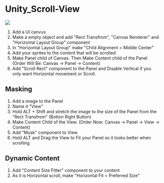 # Unity_Scroll-View

![](Scroll.gif)

1. Add a UI canvus
2. Make a empty object and add "Rect Transfrom", "Canvas Renderer" and "Horizontal Layout Group" component
3. In "Horizontal Layout Group" make "Child Alignment = Middle Center"
4. Add your sprites to the content that will be scrolled
5. Make Panel child of Canvas. Then Make Content child of the Panel (Order Will Be: Canvas -> Panel -> Content)
6. Add "Scroll Rect" component to the Panel and Disable Vertical if you only want Horizontal movement or Scroll.

## Masking

1. Add a image to the Panel
2. Name it "View"
3. Hold ALT + Shift and stretch the image to the size of the Panel from the "Rect Transfrom" (Botton Right Button) 
4. Make Content Child of the View. (Order Now: Canvas -> Panel -> View -> Content) 
5. Add "Musk" component to View.
6. Hold ALT and Drag the View to Fit your Panel so it looks better when scrolling

## Dynamic Content

1. Add "Content Size Fitter" component to your content
2. As it is Horizontal scroll, make "Horizontal Fit = Preferred Size"
